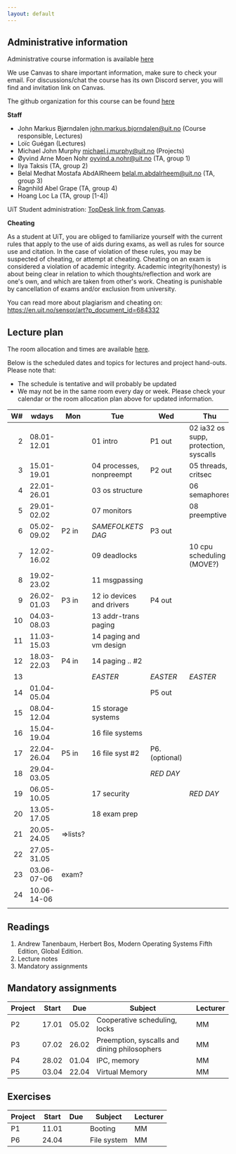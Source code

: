 ```yaml
---
layout: default
---
```


## Administrative information

Administrative course information is available [here](https://en.uit.no/utdanning/emner/emne?p_document_id=822456)

We use Canvas to share important information, make sure to check your email. 
For discussions/chat the course has its own Discord server, you will find and invitation link on Canvas.

The github organization for this course can be found [here](https://github.com/uit-inf-2201-s24)


**Staff**

* John Markus Bjørndalen <john.markus.bjorndalen@uit.no> (Course responsible, Lectures)
* Loïc Guégan (Lectures)
* Michael John Murphy <michael.j.murphy@uit.no> (Projects)
* Øyvind Arne Moen Nohr <oyvind.a.nohr@uit.no> (TA, group 1)
* Ilya Taksis (TA, group 2)
* Belal Medhat Mostafa AbdAlRheem <belal.m.abdalrheem@uit.no> (TA, group 3)
* Ragnhild Abel Grape (TA, group 4)
* Hoang Loc La (TA, group [1-4])

UiT Student administration: [TopDesk link from Canvas](https://uit.topdesk.net/tas/public/ssp/1550ac93-3cae-443d-a606-4ac1b2e5e6e1).

**Cheating**

As a student at UiT, you are obliged to familiarize yourself with the current rules that apply to the use of aids during exams, as well as rules for source use and citation. In the case of violation of these rules, you may be suspected of cheating, or attempt at cheating. Cheating on an exam is considered a violation of academic integrity. Academic integrity(honesty) is about being clear in relation to which thoughts/reflection and work are one's own, and which are taken from other's work. Cheating is punishable by cancellation of exams and/or exclusion from university.

You can read more about plagiarism and cheating on: https://en.uit.no/sensor/art?p_document_id=684332

## Lecture plan

The room allocation and times are available [here](https://timeplan.uit.no/emne_timeplan.php?sem=24v&module[]=INF-2201-1#week-52). 

Below is the scheduled dates and topics for lectures and project hand-outs. Please note that: 

- The schedule is tentative and will probably be updated
- We may not be in the same room every day or week. Please check your calendar or the room allocation plan above for updated information.


| W# | wdays       | Mon      | Tue                       | Wed            | Thu                                   | Fr              |
|---:|-------------|----------|---------------------------|----------------|---------------------------------------|-----------------|
|  2 | 08.01-12.01 |          | 01 intro                  | P1 out         | 02 ia32 os supp, protection, syscalls |                 |
|  3 | 15.01-19.01 |          | 04 processes, nonpreempt  | P2 out         | 05 threads, critsec                   |                 |
|  4 | 22.01-26.01 |          | 03 os structure           |                | 06 semaphores                         |                 |
|  5 | 29.01-02.02 |          | 07 monitors               |                | 08 preemptive                         |                 |
|  6 | 05.02-09.02 | P2 in    | *SAMEFOLKETS DAG*         | P3 out         |                                       |                 |
|  7 | 12.02-16.02 |          | 09 deadlocks              |                | 10 cpu scheduling  (MOVE?)            |                 |
|  8 | 19.02-23.02 |          | 11 msgpassing             |                |                                       |                 |
|  9 | 26.02-01.03 | P3 in    | 12 io devices and drivers | P4 out         |                                       |                 |
| 10 | 04.03-08.03 |          | 13 addr-trans paging      |                |                                       |                 |
| 11 | 11.03-15.03 |          | 14 paging and vm design   |                |                                       |                 |
| 12 | 18.03-22.03 | P4 in    | 14 paging .. #2           |                |                                       |                 |
| 13 |             |          | *EASTER*                  | *EASTER*       | *EASTER*                              |                 |
| 14 | 01.04-05.04 |          |                           | P5 out         |                                       |                 |
| 15 | 08.04-12.04 |          | 15 storage systems        |                |                                       |                 |
| 16 | 15.04-19.04 |          | 16 file systems           |                |                                       |                 |
| 17 | 22.04-26.04 | P5 in    | 16 file syst #2           | P6. (optional) |                                       |                 |
| 18 | 29.04-03.05 |          |                           | *RED DAY*      |                                       |                 |
| 19 | 06.05-10.05 |          | 17 security               |                | *RED DAY*                             |                 |
| 20 | 13.05-17.05 |          | 18 exam prep              |                |                                       |                 |
| 21 | 20.05-24.05 | =>lists? |                           |                |                                       |                 |
| 22 | 27.05-31.05 |          |                           |                |                                       |                 |
| 23 | 03.06-07-06 | exam?    |                           |                |                                       |                 |
| 24 | 10.06-14-06 |          |                           |                |                                       | End of semester |
|    |             |          |                           |                |                                       |                 |

## Readings

1. Andrew Tanenbaum, Herbert Bos, Modern Operating Systems Fifth Edition, Global Edition.
2. Lecture notes
3. Mandatory assignments

## Mandatory assignments

| Project | Start | Due   | Subject           | Lecturer |
|---------|-------|-------|-------------------|----------|
| P2      | 17.01 | 05.02 | Cooperative scheduling, locks | MM       |
| P3      | 07.02 | 26.02 | Preemption, syscalls and dining philosophers | MM       |
| P4      | 28.02 | 01.04 | IPC, memory | MM       |
| P5      | 03.04 | 22.04 | Virtual Memory| MM       |

## Exercises

| Project | Start | Due | Subject           | Lecturer |
|---------|-------|-----|-------------------|----------|
| P1      | 11.01 |     | Booting | MM     |
| P6      | 24.04 |     | File system | MM       |
